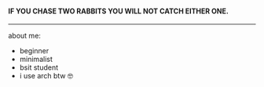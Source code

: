 #### IF YOU CHASE TWO RABBITS YOU WILL NOT CATCH EITHER ONE.
---
about me:
- beginner
- minimalist
- bsit student
- i use arch btw 🤓
